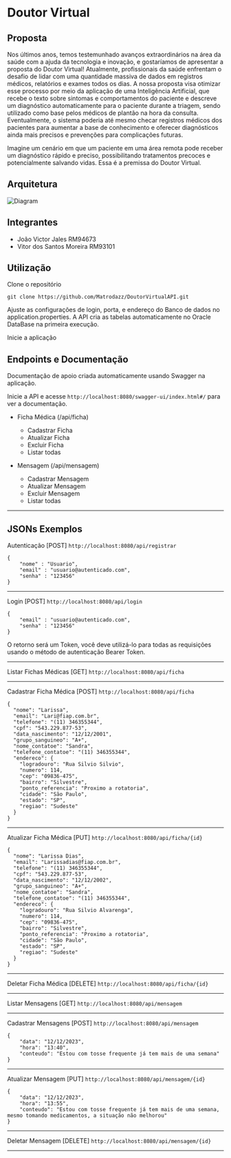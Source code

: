 # Doutor Virtual
## Proposta
Nos últimos anos, temos testemunhado avanços extraordinários na área da saúde com a ajuda da tecnologia e inovação, e gostaríamos de apresentar a proposta do Doutor Virtual!
Atualmente, profissionais da saúde enfrentam o desafio de lidar com uma quantidade massiva de dados em registros médicos, relatórios e exames todos os dias. A nossa proposta visa otimizar esse processo por meio da aplicação de uma Inteligência Artificial, que recebe o texto sobre sintomas e comportamentos do paciente e descreve um diagnóstico automaticamente para o paciente durante a triagem, sendo utilizado como base pelos médicos de plantão na hora da consulta. Eventualmente, o sistema poderia até mesmo checar registros médicos dos pacientes para aumentar a base de conhecimento e oferecer diagnósticos ainda mais precisos e prevenções para complicações futuras.

Imagine um cenário em que um paciente em uma área remota pode receber um diagnóstico rápido e preciso, possibilitando tratamentos precoces e potencialmente salvando vidas. Essa é a premissa do Doutor Virtual.


## Arquitetura
![Diagram](https://i.imgur.com/dII7CLz.png)

## Integrantes
* João Victor Jales RM94673
* Vitor dos Santos Moreira RM93101

## Utilização

Clone o repositório

`git clone https://github.com/Matrodazz/DoutorVirtualAPI.git`

Ajuste as configurações de login, porta, e endereço do Banco de dados no application.properties.
A API cria as tabelas automaticamente no Oracle DataBase na primeira execução.

Inicie a aplicação

## Endpoints e Documentação
Documentação de apoio criada automaticamente usando Swagger na aplicação.

Inicie a API e acesse `http://localhost:8080/swagger-ui/index.html#/` para ver a documentação.

* Ficha Médica (/api/ficha)
    * Cadastrar Ficha
    * Atualizar Ficha
    * Excluir Ficha
    * Listar todas
    
* Mensagem (/api/mensagem)
    * Cadastrar Mensagem
    * Atualizar Mensagem
    * Excluir Mensagem
    * Listar todas
---


## JSONs Exemplos

Autenticação [POST]
`http://localhost:8080/api/registrar`

```
{
	"nome" : "Usuario",
	"email" : "usuario@autenticado.com",
	"senha" : "123456"
}
```

---

Login [POST]
`http://localhost:8080/api/login`

```
{
	"email" : "usuario@autenticado.com",
	"senha" : "123456"
}
```
O retorno será um Token, você deve utilizá-lo para todas as requisições usando o método de autenticação Bearer Token.

---

Listar Fichas Médicas [GET]
`http://localhost:8080/api/ficha`

---

Cadastrar Ficha Médica [POST]
`http://localhost:8080/api/ficha`

```
{
  "nome": "Larissa",
  "email": "Lari@fiap.com.br",
  "telefone": "(11) 346355344",
  "cpf": "543.229.877-53",
  "data_nascimento": "12/12/2001",
  "grupo_sanguineo": "A+",
  "nome_contatoe": "Sandra",
  "telefone_contatoe": "(11) 346355344",
  "endereco": {
    "logradouro": "Rua Silvio Silvio",
	"numero": 114,
	"cep": "09836-475",
	"bairro": "Silvestre",
	"ponto_referencia": "Proximo a rotatoria",
	"cidade": "São Paulo",
	"estado": "SP",
	"regiao": "Sudeste"
  }
}
```

---

Atualizar Ficha Médica [PUT]
`http://localhost:8080/api/ficha/{id}`

```
{
  "nome": "Larissa Dias",
  "email": "Larissadias@fiap.com.br",
  "telefone": "(11) 346355344",
  "cpf": "543.229.877-53",
  "data_nascimento": "12/12/2002",
  "grupo_sanguineo": "A+",
  "nome_contatoe": "Sandra",
  "telefone_contatoe": "(11) 346355344",
  "endereco": {
    "logradouro": "Rua Silvio Alvarenga",
	"numero": 114,
	"cep": "09836-475",
	"bairro": "Silvestre",
	"ponto_referencia": "Proximo a rotatoria",
	"cidade": "São Paulo",
	"estado": "SP",
	"regiao": "Sudeste"
  }
}
```

---

Deletar Ficha Médica [DELETE]
`http://localhost:8080/api/ficha/{id}`

---


Listar Mensagens [GET]
`http://localhost:8080/api/mensagem`

---

Cadastrar Mensagens [POST]
`http://localhost:8080/api/mensagem`

```
{
    "data": "12/12/2023",
    "hora": "13:40",
    "conteudo": "Estou com tosse frequente já tem mais de uma semana"
}
```

---

Atualizar Mensagem [PUT]
`http://localhost:8080/api/mensagem/{id}`

```
{
    "data": "12/12/2023",
    "hora": "13:55",
    "conteudo": "Estou com tosse frequente já tem mais de uma semana, mesmo tomando medicamentos, a situação não melhorou"
}
```

---

Deletar Mensagem [DELETE]
`http://localhost:8080/api/mensagem/{id}`

---


